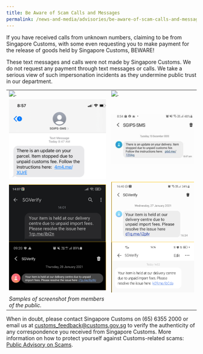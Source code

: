 ```yaml
---
title: Be Aware of Scam Calls and Messages
permalink: /news-and-media/advisories/be-aware-of-scam-calls-and-messages 
---
```


If you have received calls from unknown numbers, claiming to be from Singapore Customs, with some even requesting you to make payment for the release of goods held by Singapore Customs, BEWARE!

These text messages and calls were not made by Singapore Customs. We do not request any payment through text messages or calls. We take a serious view of such impersonation incidents as they undermine public trust in our department.

|  |   |
|---|---|
|![.](/images/advisory/Scam1-2019.jpg)|![.](/images/advisory/Scam2-2019.jpg)|
|![.](/images/advisory/scam-text.png)| ![.](/images/advisory/scam-text-2.jpg) |
|![.](/images/advisory/Scam-2021-1.png)| ![.](/images/advisory/Scam-2021-2.png) |
|*Samples of screenshot from members of the public.*| |

When in doubt, please contact Singapore Customs on (65) 6355 2000 or email us at [customs_feedback@customs.gov.sg](mailto:customs_feedback@customs.gov.sg) to verify the authenticity of any correspondence you received from Singapore Customs. More information on how to protect yourself against Customs-related scams: [Public Advisory on Scams](public-advisory-on-scams). 
